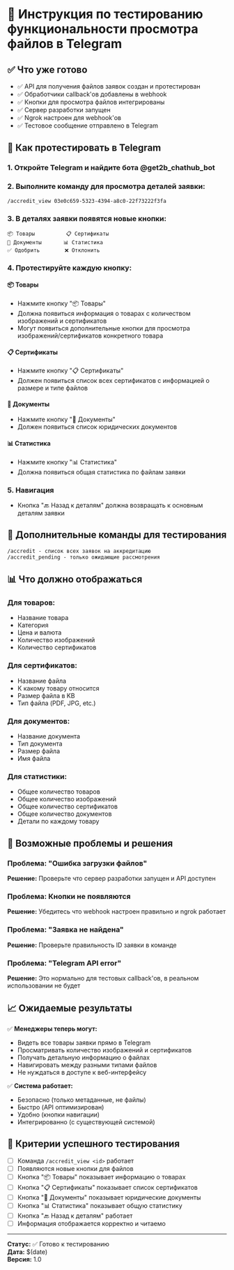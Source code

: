 # 🧪 Инструкция по тестированию функциональности просмотра файлов в Telegram

## ✅ **Что уже готово**

- ✅ API для получения файлов заявок создан и протестирован
- ✅ Обработчики callback'ов добавлены в webhook
- ✅ Кнопки для просмотра файлов интегрированы
- ✅ Сервер разработки запущен
- ✅ Ngrok настроен для webhook'ов
- ✅ Тестовое сообщение отправлено в Telegram

## 📱 **Как протестировать в Telegram**

### **1. Откройте Telegram и найдите бота @get2b_chathub_bot**

### **2. Выполните команду для просмотра деталей заявки:**
```
/accredit_view 03e0c659-5323-4394-a8c0-22f73222f3fa
```

### **3. В деталях заявки появятся новые кнопки:**
```
📦 Товары          📋 Сертификаты
📄 Документы       📊 Статистика
✅ Одобрить        ❌ Отклонить
```

### **4. Протестируйте каждую кнопку:**

#### **📦 Товары**
- Нажмите кнопку "📦 Товары"
- Должна появиться информация о товарах с количеством изображений и сертификатов
- Могут появиться дополнительные кнопки для просмотра изображений/сертификатов конкретного товара

#### **📋 Сертификаты**
- Нажмите кнопку "📋 Сертификаты"
- Должен появиться список всех сертификатов с информацией о размере и типе файлов

#### **📄 Документы**
- Нажмите кнопку "📄 Документы"
- Должен появиться список юридических документов

#### **📊 Статистика**
- Нажмите кнопку "📊 Статистика"
- Должна появиться общая статистика по файлам заявки

### **5. Навигация**
- Кнопка "🔙 Назад к деталям" должна возвращать к основным деталям заявки

## 🔧 **Дополнительные команды для тестирования**

```
/accredit - список всех заявок на аккредитацию
/accredit_pending - только ожидающие рассмотрения
```

## 📊 **Что должно отображаться**

### **Для товаров:**
- Название товара
- Категория
- Цена и валюта
- Количество изображений
- Количество сертификатов

### **Для сертификатов:**
- Название файла
- К какому товару относится
- Размер файла в KB
- Тип файла (PDF, JPG, etc.)

### **Для документов:**
- Название документа
- Тип документа
- Размер файла
- Имя файла

### **Для статистики:**
- Общее количество товаров
- Общее количество изображений
- Общее количество сертификатов
- Общее количество документов
- Детали по каждому товару

## 🚨 **Возможные проблемы и решения**

### **Проблема: "Ошибка загрузки файлов"**
**Решение:** Проверьте что сервер разработки запущен и API доступен

### **Проблема: Кнопки не появляются**
**Решение:** Убедитесь что webhook настроен правильно и ngrok работает

### **Проблема: "Заявка не найдена"**
**Решение:** Проверьте правильность ID заявки в команде

### **Проблема: "Telegram API error"**
**Решение:** Это нормально для тестовых callback'ов, в реальном использовании не будет

## 📈 **Ожидаемые результаты**

✅ **Менеджеры теперь могут:**
- Видеть все товары заявки прямо в Telegram
- Просматривать количество изображений и сертификатов
- Получать детальную информацию о файлах
- Навигировать между разными типами файлов
- Не нуждаться в доступе к веб-интерфейсу

✅ **Система работает:**
- Безопасно (только метаданные, не файлы)
- Быстро (API оптимизирован)
- Удобно (кнопки навигации)
- Интегрированно (с существующей системой)

## 🎯 **Критерии успешного тестирования**

- [ ] Команда `/accredit_view <id>` работает
- [ ] Появляются новые кнопки для файлов
- [ ] Кнопка "📦 Товары" показывает информацию о товарах
- [ ] Кнопка "📋 Сертификаты" показывает список сертификатов
- [ ] Кнопка "📄 Документы" показывает юридические документы
- [ ] Кнопка "📊 Статистика" показывает общую статистику
- [ ] Кнопка "🔙 Назад к деталям" работает
- [ ] Информация отображается корректно и читаемо

---

**Статус:** ✅ Готово к тестированию  
**Дата:** $(date)  
**Версия:** 1.0 